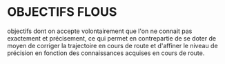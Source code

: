 # OBJECTIFS FLOUS

objectifs dont on accepte volontairement que l'on ne connait pas exactement et précisement, ce qui permet en contrepartie de se doter de moyen de corriger la trajectoire en cours de route et d'affiner le niveau de précision en fonction des connaissances acquises en cours de route.



